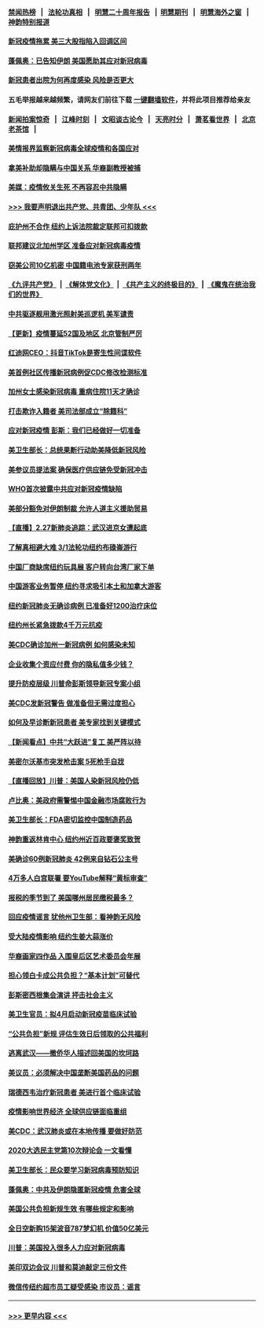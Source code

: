 #### [禁闻热榜](热点新闻.md?=0)  &nbsp;&nbsp;|&nbsp;&nbsp; [法轮功真相](https://github.com/gfw-breaker/truth/blob/master/README.md?=0) &nbsp;&nbsp;|&nbsp;&nbsp; [明慧二十周年报告](https://github.com/gfw-breaker/mh-reports/blob/master/README.md?=0) &nbsp;&nbsp;|&nbsp;&nbsp;[明慧期刊](https://github.com/gfw-breaker/mh-qikan) &nbsp;&nbsp;|&nbsp;&nbsp; [明慧海外之窗](https://github.com/gfw-breaker/mh-news/blob/master/README.md?=0) &nbsp;&nbsp;|&nbsp;&nbsp; [神韵特别报道](https://github.com/gfw-breaker/mh-news/blob/master/shenyun.md?=0)
#### [新冠疫情拖累 美三大股指陷入回调区间](../pages/nsc412/n11903211.md?t=02290431) 
#### [蓬佩奥：已告知伊朗 美国愿助其应对新冠病毒](../pages/nsc412/n11903212.md?t=02290431) 
#### [新冠患者出院为何再度感染 风险是否更大](../pages/nsc412/n11903262.md?t=02290431) 
#### 五毛举报越来越频繁，请网友们前往下载 [一键翻墙软件](https://github.com/gfw-breaker/ssr-accounts)，并将此项目推荐给亲友
#### [新闻拍案惊奇](https://github.com/gfw-breaker/banned-news/blob/master/pages/link4.md) &nbsp;&nbsp;|&nbsp;&nbsp; [江峰时刻](https://github.com/gfw-breaker/banned-news/blob/master/pages/link4.md) &nbsp;&nbsp;|&nbsp;&nbsp; [文昭谈古论今](https://github.com/gfw-breaker/banned-news/blob/master/pages/link4.md) &nbsp;&nbsp;|&nbsp;&nbsp; [天亮时分](https://github.com/gfw-breaker/banned-news/blob/master/pages/link4.md) &nbsp;&nbsp;|&nbsp;&nbsp; [萧茗看世界](https://github.com/gfw-breaker/banned-news/blob/master/pages/link4.md) &nbsp;&nbsp;|&nbsp;&nbsp; [北京老茶馆](https://github.com/gfw-breaker/banned-news/blob/master/pages/link4.md) &nbsp;&nbsp;|&nbsp;&nbsp; 
#### [美情报界监察新冠病毒全球疫情和各国应对](../pages/nsc412/n11903098.md?t=02290431) 
#### [拿美补助却隐瞒与中国关系 华裔副教授被捕](../pages/nsc412/n11901687.md?t=02290431) 
#### [美媒：疫情攸关生死 不再容忍中共隐瞒](../pages/nsc412/n11901694.md?t=02290431) 
#### [>>> 我要声明退出共产党、共青团、少年队 <<<](https://github.com/begood0513/goodnews/blob/master/quit/letter.md) 
#### [庇护州不合作  纽约上诉法院裁定联邦可扣拨款](../pages/nsc412/n11902238.md?t=02290431) 
#### [联邦建议北加州学区 准备应对新冠病毒疫情](../pages/nsc412/n11902448.md?t=02290431) 
#### [窃美公司10亿机密 中国籍电池专家获刑两年](../pages/nsc412/n11901996.md?t=02290431) 
#### [《九评共产党》](https://github.com/begood0513/9ping.md/blob/master/README.md) &nbsp;|&nbsp; [《解体党文化》](../../../../jtdwh.md/blob/master/README.md)  &nbsp;|&nbsp; [《共产主义的终极目的》](../../../../gczydzjmd.md/blob/master/README.md) &nbsp;|&nbsp; [《魔鬼在统治我们的世界》](../../../../mgztzwmdsj.md/blob/master/README.md) 
#### [中共驱逐舰用激光照射美巡逻机 美军谴责](../pages/nsc412/n11901964.md?t=02290431) 
#### [【更新】疫情蔓延52国及地区 北京管制严厉](../pages/nsc412/n11890652.md?t=02290431) 
#### [红迪网CEO：抖音TikTok是寄生性间谍软件](../pages/nsc412/n11901675.md?t=02290431) 
#### [美首例社区传播新冠病例促CDC修改检测标准](../pages/nsc412/n11901490.md?t=02290431) 
#### [加州女士感染新冠病毒 重病住院11天才确诊](../pages/nsc412/n11901246.md?t=02290431) 
#### [打击欺诈入籍者 美司法部成立“除籍科”](../pages/nsc412/n11901364.md?t=02290431) 
#### [应对新冠疫情 彭斯：我们已经做好一切准备](../pages/nsc412/n11901268.md?t=02290431) 
#### [美卫生部长：总统果断行动助美降低新冠风险](../pages/nsc412/n11900906.md?t=02290431) 
#### [美参议员提法案 确保医疗供应链免受新冠冲击](../pages/nsc412/n11901144.md?t=02290431) 
#### [WHO首次披露中共应对新冠疫情缺陷](../pages/nsc412/n11900978.md?t=02290431) 
#### [美部分豁免对伊朗制裁 允许人道主义援助贸易](../pages/nsc412/n11900859.md?t=02290431) 
#### [【直播】2.27新肺炎追踪：武汉进京女遭起底](../pages/nsc412/n11900415.md?t=02290431) 
#### [了解真相避大难  3/1法轮功纽约布碌崙游行](../pages/nsc412/n11899501.md?t=02290431) 
#### [中国厂商缺席纽约玩具展  客户转向台湾厂家下单](../pages/nsc412/n11899505.md?t=02290431) 
#### [中国游客业务暂停  纽约寻求吸引本土和加拿大游客](../pages/nsc412/n11899492.md?t=02290431) 
#### [纽约新冠肺炎无确诊病例  已准备好1200治疗床位](../pages/nsc412/n11899474.md?t=02290431) 
#### [纽约州长紧急拨款4千万元抗疫](../pages/nsc412/n11899477.md?t=02290431) 
#### [美CDC确诊加州一新冠病例 如何感染未知](../pages/nsc412/n11899165.md?t=02290431) 
#### [企业收集个资应付费 你的隐私值多少钱？](../pages/nsc412/n11898097.md?t=02290431) 
#### [提升防疫层级 川普命彭斯领导新冠专案小组](../pages/nsc412/n11898934.md?t=02290431) 
#### [美CDC发新冠警告 做准备但无需过度担心](../pages/nsc412/n11898923.md?t=02290431) 
#### [如何及早诊断新冠患者 美专家找到关键模式](../pages/nsc412/n11898626.md?t=02290431) 
#### [【新闻看点】中共“大跃进”复工 美严阵以待](../pages/nsc412/n11898221.md?t=02290431) 
#### [美密尔沃基市突发枪击案 5死枪手自戕](../pages/nsc412/n11898687.md?t=02290431) 
#### [【直播回放】川普：美国人染新冠风险仍低](../pages/nsc412/n11898088.md?t=02290431) 
#### [卢比奥：美政府需警惕中国金融市场腐败行为](../pages/nsc412/n11898327.md?t=02290431) 
#### [美卫生部长：FDA密切监控中国制造药品](../pages/nsc412/n11898231.md?t=02290431) 
#### [神韵重返林肯中心 纽约州近百政要褒奖致贺](../pages/nsc412/n11893366.md?t=02290431) 
#### [美确诊60例新冠肺炎 42例来自钻石公主号](../pages/nsc412/n11898098.md?t=02290431) 
#### [4万多人白宫联署 要YouTube解释“黄标审查”](../pages/nsc412/n11897803.md?t=02290431) 
#### [报税的季节到了 美国哪州居民缴税最多？](../pages/nsc412/n11897626.md?t=02290431) 
#### [回应疫情谣言 犹他州卫生部：看神韵无风险](../pages/nsc412/n11896078.md?t=02290431) 
#### [受大陆疫情影响  纽约生姜大蒜涨价](../pages/nsc412/n11896485.md?t=02290431) 
#### [华裔画家四作品  入围皇后区艺术委员会年展](../pages/nsc412/n11896497.md?t=02290431) 
#### [担心领白卡成公共负担？“基本计划”可替代](../pages/nsc412/n11896478.md?t=02290431) 
#### [彭斯密西根集会演讲 抨击社会主义](../pages/nsc412/n11896543.md?t=02290431) 
#### [美卫生官员：拟4月启动新冠疫苗临床试验](../pages/nsc412/n11896357.md?t=02290431) 
#### [“公共负担”新规  评估生效日后领取的公共福利](../pages/nsc412/n11893847.md?t=02290431) 
#### [逃离武汉——撤侨华人描述回美国的坎坷路](../pages/nsc412/n11895897.md?t=02290431) 
#### [美议员：必须解决中国垄断美国药品的问题](../pages/nsc412/n11895991.md?t=02290431) 
#### [瑞德西韦治疗新冠患者 美进行首个临床试验](../pages/nsc412/n11895845.md?t=02290431) 
#### [疫情影响世界经济 全球供应链面临重组](../pages/nsc412/n11895634.md?t=02290431) 
#### [美CDC：武汉肺炎或在本地传播 要做好防范](../pages/nsc412/n11895597.md?t=02290431) 
#### [2020大选民主党第10次辩论会 一文看懂](../pages/nsc412/n11895486.md?t=02290431) 
#### [美卫生部长：民众要学习新冠病毒预防知识](../pages/nsc412/n11895308.md?t=02290431) 
#### [蓬佩奥：中共及伊朗隐匿新冠疫情 危害全球](../pages/nsc412/n11895492.md?t=02290431) 
#### [美国公共负担新规生效 有哪些规定和影响](../pages/nsc412/n11893866.md?t=02290431) 
#### [全日空新购15架波音787梦幻机 价值50亿美元](../pages/nsc412/n11895154.md?t=02290431) 
#### [川普：美国投入很多人力应对新冠病毒](../pages/nsc412/n11894977.md?t=02290431) 
#### [美印双边会议 川普和莫迪敲定三份文件](../pages/nsc412/n11894247.md?t=02290431) 
#### [微信传纽约超市员工疑受感染  市议员：谣言](../pages/nsc412/n11893861.md?t=02290431) 

----
#### [ >>> 更早内容 <<< ](../indexes/nsc412-earlier.md)
